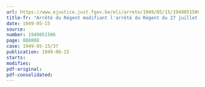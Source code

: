 ```yaml
---
url: https://www.ejustice.just.fgov.be/eli/arrete/1949/05/15/1949051506/justel
title-fr: "Arrêté du Régent modifiant l'arrêté du Régent du 27 juillet 1946, déterminant la compétence et le ressort des diverses commissions paritaires, instituées en exécution de l'arrêté-loi du 9 juin 1945"
date: 1949-05-15
source:
number: 1949051506
page: 888888
case: 1949-05-15/37
publication: 1949-06-15
starts:
modifies:
pdf-original:
pdf-consolidated:
---
```


